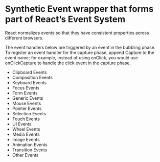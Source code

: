 #  Synthetic Event wrapper that forms part of React’s Event System

React normalizes events so that they have consistent properties across different browsers.

The event handlers below are triggered by an event in the bubbling phase. To register an event handler for the capture phase, append Capture to the event name; for example, instead of using onClick, you would use onClickCapture to handle the click event in the capture phase.

+ Clipboard Events
+ Composition Events
+ Keyboard Events
+ Focus Events
+ Form Events
+ Generic Events
+ Mouse Events
+ Pointer Events
+ Selection Events
+ Touch Events
+ UI Events
+ Wheel Events
+ Media Events
+ Image Events
+ Animation Events
+ Transition Events
+ Other Events
